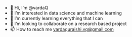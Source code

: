 - 👋 Hi, I’m @vardaQ
- 👀 I’m interested in data science and machine learning
- 🌱 I’m currently learning everything that I can
- 💞️ I’m looking to collaborate on a research based project
- 📫 How to reach me vardaquraishi.vq@gmail.com

<!---
vardaQ/vardaQ is a ✨ special ✨ repository because its `README.md` (this file) appears on your GitHub profile.
You can click the Preview link to take a look at your changes.
--->

